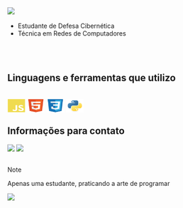 <img src="https://capsule-render.vercel.app/api?type=slice&color=d9b179&height=120&section=header&text=Olá,%20sou%20Gabriela%20Gomes!&fontSize=30&fontAlign=75&fontColor=0d1117&fontAlignY=35&animation=twinkling" />

- Estudante de Defesa Cibernética
- Técnica em Redes de Computadores

<h2> <br> <br> Linguagens e ferramentas que utilizo </h2>
  
<div style="display: inline_block"><br>
  <img align="center" alt="Gab-Js"  height="30" width="40"  src="https://raw.githubusercontent.com/devicons/devicon/master/icons/javascript/javascript-plain.svg">
  <img align="center" alt="Gab-HTML"  height="30" width="40" src="https://raw.githubusercontent.com/devicons/devicon/master/icons/html5/html5-original.svg">
  <img align="center" alt="Gab-CSS"  height="30" width="40" src="https://raw.githubusercontent.com/devicons/devicon/master/icons/css3/css3-original.svg">
  <img align="center" alt="Gab-Python" height="30" width="40" src="https://raw.githubusercontent.com/devicons/devicon/master/icons/python/python-original.svg">
</div>

<h2> Informações para contato </h2>

<div > 
  <a href="https://www.linkedin.com/in/gabriela-da-silva-gomes-855990240/" target="_blank"><img src="https://img.shields.io/badge/-LinkedIn-%230077B5?style=for-the-badge&logo=linkedin&logoColor=white" target="_blank"></a>
  <a href = "mailto:gabrielasgomes07@gmail.com"><img src="https://img.shields.io/badge/-Gmail-%23333?style=for-the-badge&logo=gmail&logoColor=white" target="_blank"></a> 
  <!-- <a href="" target="_blank"><img src="https://img.shields.io/badge/Discord-7289DA?style=for-the-badge&logo=discord&logoColor=white" target="_blank"></a> --!>
  
</div>

##

> [!NOTE]
> Apenas uma estudante, praticando a arte de programar

<img src="https://capsule-render.vercel.app/api?type=slice&color=d9b179&height=120&reversal=true&section=footer" />
